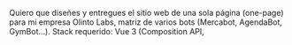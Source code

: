 Quiero que diseñes y entregues el sitio web de una sola página (one-page) para mi empresa Olinto Labs, matriz de varios bots (Mercabot, AgendaBot, GymBot…). Stack requerido: Vue 3 (Composition API, <script setup>), Vite, TailwindCSS, y SCSS (no CSS plano). Usa Tailwind con utilidades y SCSS para componentes (<style lang="scss">) y variables.

Objetivo y estilo
	•	Marca: Olinto Labs.
	•	Estética: futurista, limpia y profesional, con sutiles toques “neón” (cian/magenta) sobre fondo oscuro. Incluye también modo claro/oscuro (prefiere oscuro por defecto).
	•	Header/hero: imagen (o ilustración) de un bot trabajando en un entorno de laboratorio/estudio tecnológico. Debe sentirse aspiracional e innovador.

Arquitectura de la página (one-page con navegación por anclas)

Menú superior sticky con estos enlaces (scroll suave a secciones):
	1.	Home (#home)
	2.	Products (#products)
	3.	How it works (#how-it-works)
	4.	Technology (#technology)
	5.	Pricing (#pricing)
	6.	Clients (#clients)
	7.	FAQ (#faq)
	8.	Contact (#contact)

Contenido por sección
	•	Home/Hero (#home)
	•	Título: “Olinto Labs”
	•	Subtítulo: “We build specialized AI bots that actually ship and sell.”
	•	CTA primario: “Get a demo”
	•	CTA secundario: “Explore products”
	•	Imagen/ilustración del bot trabajando (usa un placeholder y un contenedor responsive).
	•	Micro-animaciones (Framer Motion o alternativas de Vue si lo prefieres) al cargar y en hover.
	•	Products (#products)
	•	Mercabot (ventas omnicanal para e-commerce: WhatsApp/Telegram + catálogo + cobros)
	•	AgendaBot (reservas y citas inteligentes)
	•	GymBot (captación, fidelización y recordatorios para gimnasios)
	•	Cards con icono, 3 bullets de valor, CTA “Learn more”.
	•	How it works (#how-it-works)
	•	Timeline en 4 pasos: Discover → Configure → Integrate → Measure.
	•	Pequeños diagramas o badges (API, Webhooks, Embeddings, Analytics).
	•	Technology (#technology)
	•	Stack badges: Vue 3, Vite, Tailwind, Node/TS, LangGraph/LangChain, OpenAI API, Datadog, Jira, Supabase, Telegram/WhatsApp Cloud.
	•	Píldoras de texto: seguridad, privacidad, aislado de estilos, performance.
	•	Pricing (#pricing)
	•	3 planes: Starter, Pro, Scale. Incluye precio orientativo/placeholder, features con checkmarks, CTA “Start trial”.
	•	Clients (#clients)
	•	Logos en grid (placeholders) y 1–2 testimonios cortos con foto/placeholder.
	•	FAQ (#faq)
	•	6–8 preguntas colapsables (acordeón).
	•	Contact (#contact)
	•	Formulario (nombre, email, empresa, mensaje). Validación básica.
	•	Datos rápidos: email de ventas, enlace a WhatsApp/Telegram, ubicación.
	•	Pie de página con © Olinto Labs, links legales y redes.

Requisitos técnicos
	•	Vue 3 + Vite. Estructura de componentes reutilizables (Header, Nav, Section, Card, PricingTable, Accordion, Footer).
	•	TailwindCSS instalado y configurado. Usa utilidades y @apply en SCSS para variantes de componentes.
	•	SCSS obligatorio: variables para spacing, radii y z-index; archivos por componente con <style lang="scss" scoped>.
	•	Navegación por anclas con scroll suave (intercepción de clicks del menú y scrollIntoView).
	•	Responsive completo (mobile-first). Rejillas fluidas y breakpoints de Tailwind.
	•	Modo oscuro/claro según prefers-color-scheme, con toggle manual en el header.
	•	Accesibilidad: contraste AA, roles ARIA en nav/accordion/modals, focus visible, etiquetas de formulario.
	•	Performance: imágenes lazy-loaded, fuentes del sistema o 1 webfont, bundle liviano.
	•	SEO básico: meta tags, título y descripción, Open Graph, favicons placeholders.
	•	Microinteracciones: hover states, parallax sutil en el hero, animaciones al entrar en viewport.
	•	Placeholders visuales: usa imágenes libres (o https://picsum.photos//SVGs) y deja claro dónde reemplazarlas.

Entregables
	1.	Proyecto Vite funcional con Vue 3.
	2.	Componentes en /src/components y secciones en /src/sections.
	3.	Estilos: Tailwind + archivos .scss por componente/section.
	4.	Anclas y menú funcionando con scroll suave.
	5.	README con instrucciones de instalación y build.
	6.	Paleta propuesta (ejemplo):
	•	Fondo oscuro: #0B0F14
	•	Primario: #05D5FF
	•	Secundario: #FF2E88
	•	Acentos y neutrales con escala en Tailwind.
(Permite override fácil).
	7.	Tipografía: sistema o una sola webfont (ej. Inter). Carga optimizada.

Extras (opcionales pero deseables)
	•	Pequeño widget de chat placeholder en la esquina (future-ready).
	•	i18n básico ES/EN con JSON de strings.
	•	Sección mini-casos de uso por bot (e-commerce, salud, fitness).
	•	Badge “Made with AI” discreto.

Entrega el resultado con código + preview y ejemplos de contenido realista (copies cortos) para que solo tenga que reemplazar textos e imágenes.
